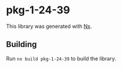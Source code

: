# pkg-1-24-39

This library was generated with [Nx](https://nx.dev).

## Building

Run `nx build pkg-1-24-39` to build the library.
